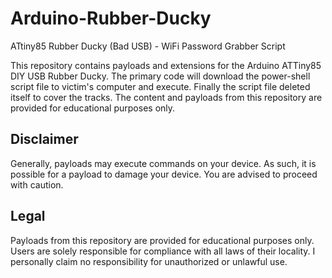 # Arduino-Rubber-Ducky
ATtiny85 Rubber Ducky (Bad USB) - WiFi Password Grabber Script

This repository contains payloads and extensions for the Arduino ATTiny85 DIY USB Rubber Ducky. The primary code will download the power-shell script file to victim's computer and execute. Finally the script file deleted itself to cover the tracks.  The content and payloads from this repository are provided for educational purposes only.

## Disclaimer
Generally, payloads may execute commands on your device. As such, it is possible for a payload to damage your device. You are advised to proceed with caution.

## Legal

Payloads from this repository are provided for educational purposes only. Users are solely responsible for compliance with all laws of their locality. I personally claim no responsibility for unauthorized or unlawful use.

